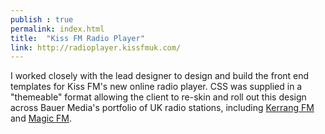 ```yaml
---
publish : true
permalink: index.html
title:  "Kiss FM Radio Player"
link: http://radioplayer.kissfmuk.com/
---
```


I worked closely with the lead designer to design and build the front end templates for Kiss FM's new online radio player. CSS was supplied in a "themeable" format allowing the client to re-skin and roll out this design across Bauer Media's portfolio of UK radio stations, including <a href="http://radioplayer.kerrangradio.co.uk/" target="_blank">Kerrang FM</a> and <a href="http://radioplayer.magic.co.uk/live/" target="_blank">Magic FM</a>. 